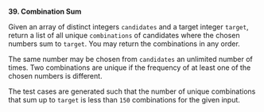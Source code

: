 **39. Combination Sum**

Given an array of distinct integers `candidates` and a target integer `target`, return a list of all unique `combinations` of candidates where the chosen numbers sum to `target`. You may return the combinations in any order.

The same number may be chosen from `candidates` an unlimited number of times. Two combinations are unique if the
frequency
of at least one of the chosen numbers is different.

The test cases are generated such that the number of unique combinations that sum up to `target` is less than `150` combinations for the given input.